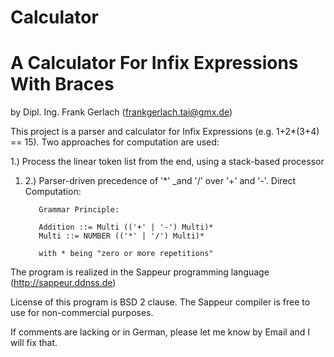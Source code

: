 # Calculator
<h1>A Calculator For Infix Expressions With Braces</h1>

by Dipl. Ing. Frank Gerlach (frankgerlach.tai@gmx.de)

This project is a parser and calculator for Infix Expressions (e.g. 1+2*(3+4) == 15). Two approaches for computation are used:

1.) Process the linear token list from the end, using a stack-based processor

1. 2.) Parser-driven precedence of '*' _and '/' over '+' and '-'. Direct Computation:
   ```
      Grammar Principle:
      
      Addition ::= Multi (('+' | '-') Multi)*
      Multi ::= NUMBER (('*' | '/') Multi)*
      
      with * being "zero or more repetitions" 
   ```
The program is realized in the Sappeur programming language (http://sappeur.ddnss.de)

License of this program is BSD 2 clause. The Sappeur compiler is free to use for non-commercial purposes.

If comments are lacking or in German, please let me know by Email and I will fix that.
